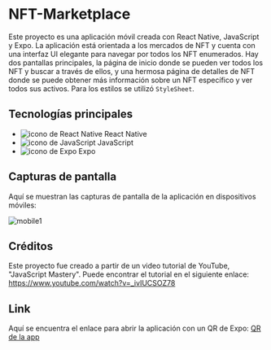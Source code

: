 # NFT-Marketplace

Este proyecto es una aplicación móvil creada con React Native, JavaScript y Expo. La aplicación está orientada a los mercados de NFT y cuenta con una interfaz UI elegante para navegar por todos los NFT enumerados. Hay dos pantallas principales, la página de inicio donde se pueden ver todos los NFT y buscar a través de ellos, y una hermosa página de detalles de NFT donde se puede obtener más información sobre un NFT específico y ver todos sus activos. Para los estilos se utilizó `StyleSheet`.

## Tecnologías principales

- ![icono de React Native](https://res.cloudinary.com/dyvccdkkl/image/upload/v1675896866/Iconos/React_yhyy73.png) React Native  
- ![icono de JavaScript](https://res.cloudinary.com/dyvccdkkl/image/upload/v1676090888/Iconos/JavaScript_gvi1sz.png) JavaScript  
- ![icono de Expo](https://res.cloudinary.com/dyvccdkkl/image/upload/v1676090888/Iconos/Expo_cyjbk1.png) Expo  

## Capturas de pantalla

Aquí se muestran las capturas de pantalla de la aplicación en dispositivos móviles:

![mobile1](./src/assets/screenshots/Mobile1.jpg)

## Créditos

Este proyecto fue creado a partir de un video tutorial de YouTube, "JavaScript Mastery". Puede encontrar el tutorial en el siguiente enlace: https://www.youtube.com/watch?v=_ivIUCSOZ78 

## Link

Aquí se encuentra el enlace para abrir la aplicación con un QR de Expo: [QR de la app]( https://expo.dev/@yeisonhernandez/NTF-Marketplace?serviceType=classic&distribution=expo-go)
